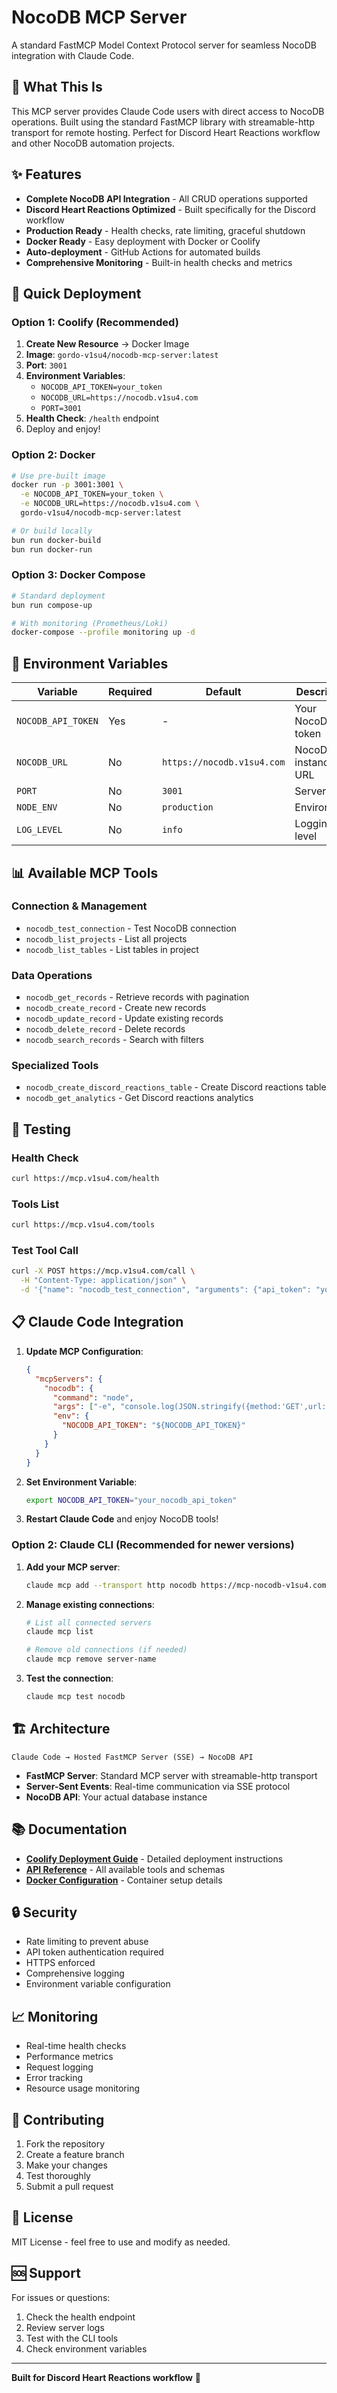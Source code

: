 # NocoDB MCP Server

A standard FastMCP Model Context Protocol server for seamless NocoDB integration with Claude Code.

## 🎯 What This Is

This MCP server provides Claude Code users with direct access to NocoDB operations. Built using the standard FastMCP library with streamable-http transport for remote hosting. Perfect for Discord Heart Reactions workflow and other NocoDB automation projects.

## ✨ Features

- **Complete NocoDB API Integration** - All CRUD operations supported
- **Discord Heart Reactions Optimized** - Built specifically for the Discord workflow
- **Production Ready** - Health checks, rate limiting, graceful shutdown
- **Docker Ready** - Easy deployment with Docker or Coolify
- **Auto-deployment** - GitHub Actions for automated builds
- **Comprehensive Monitoring** - Built-in health checks and metrics

## 🚀 Quick Deployment

### Option 1: Coolify (Recommended)
1. **Create New Resource** → Docker Image
2. **Image**: `gordo-v1su4/nocodb-mcp-server:latest`
3. **Port**: `3001`
4. **Environment Variables**:
   - `NOCODB_API_TOKEN=your_token`
   - `NOCODB_URL=https://nocodb.v1su4.com`
   - `PORT=3001`
5. **Health Check**: `/health` endpoint
6. Deploy and enjoy!

### Option 2: Docker
```bash
# Use pre-built image
docker run -p 3001:3001 \
  -e NOCODB_API_TOKEN=your_token \
  -e NOCODB_URL=https://nocodb.v1su4.com \
  gordo-v1su4/nocodb-mcp-server:latest

# Or build locally
bun run docker-build
bun run docker-run
```

### Option 3: Docker Compose
```bash
# Standard deployment
bun run compose-up

# With monitoring (Prometheus/Loki)
docker-compose --profile monitoring up -d
```

## 🔧 Environment Variables

| Variable | Required | Default | Description |
|----------|----------|---------|-------------|
| `NOCODB_API_TOKEN` | Yes | - | Your NocoDB API token |
| `NOCODB_URL` | No | `https://nocodb.v1su4.com` | NocoDB instance URL |
| `PORT` | No | `3001` | Server port |
| `NODE_ENV` | No | `production` | Environment |
| `LOG_LEVEL` | No | `info` | Logging level |

## 📊 Available MCP Tools

### Connection & Management
- `nocodb_test_connection` - Test NocoDB connection
- `nocodb_list_projects` - List all projects
- `nocodb_list_tables` - List tables in project

### Data Operations
- `nocodb_get_records` - Retrieve records with pagination
- `nocodb_create_record` - Create new records
- `nocodb_update_record` - Update existing records
- `nocodb_delete_record` - Delete records
- `nocodb_search_records` - Search with filters

### Specialized Tools
- `nocodb_create_discord_reactions_table` - Create Discord reactions table
- `nocodb_get_analytics` - Get Discord reactions analytics

## 🧪 Testing

### Health Check
```bash
curl https://mcp.v1su4.com/health
```

### Tools List
```bash
curl https://mcp.v1su4.com/tools
```

### Test Tool Call
```bash
curl -X POST https://mcp.v1su4.com/call \
  -H "Content-Type: application/json" \
  -d '{"name": "nocodb_test_connection", "arguments": {"api_token": "your_token"}}'
```

## 📋 Claude Code Integration

1. **Update MCP Configuration**:
   ```json
   {
     "mcpServers": {
       "nocodb": {
         "command": "node",
         "args": ["-e", "console.log(JSON.stringify({method:'GET',url:'https://mcp.v1su4.com'}))"],
         "env": {
           "NOCODB_API_TOKEN": "${NOCODB_API_TOKEN}"
         }
       }
     }
   }
   ```

2. **Set Environment Variable**:
   ```bash
   export NOCODB_API_TOKEN="your_nocodb_api_token"
   ```

3. **Restart Claude Code** and enjoy NocoDB tools!

### Option 2: Claude CLI (Recommended for newer versions)

1. **Add your MCP server**:
   ```bash
   claude mcp add --transport http nocodb https://mcp-nocodb-v1su4.com
   ```

2. **Manage existing connections**:
   ```bash
   # List all connected servers
   claude mcp list
   
   # Remove old connections (if needed)
   claude mcp remove server-name
   ```

3. **Test the connection**:
   ```bash
   claude mcp test nocodb
   ```

## 🏗️ Architecture

```
Claude Code → Hosted FastMCP Server (SSE) → NocoDB API
```

- **FastMCP Server**: Standard MCP server with streamable-http transport
- **Server-Sent Events**: Real-time communication via SSE protocol
- **NocoDB API**: Your actual database instance

## 📚 Documentation

- **[Coolify Deployment Guide](coolify-deployment-guide.md)** - Detailed deployment instructions
- **[API Reference](nocodb-mcp-tools.json)** - All available tools and schemas
- **[Docker Configuration](Dockerfile)** - Container setup details

## 🔒 Security

- Rate limiting to prevent abuse
- API token authentication required
- HTTPS enforced
- Comprehensive logging
- Environment variable configuration

## 📈 Monitoring

- Real-time health checks
- Performance metrics
- Request logging
- Error tracking
- Resource usage monitoring

## 🤝 Contributing

1. Fork the repository
2. Create a feature branch
3. Make your changes
4. Test thoroughly
5. Submit a pull request

## 📄 License

MIT License - feel free to use and modify as needed.

## 🆘 Support

For issues or questions:
1. Check the health endpoint
2. Review server logs
3. Test with the CLI tools
4. Check environment variables

---

**Built for Discord Heart Reactions workflow** 🎉
